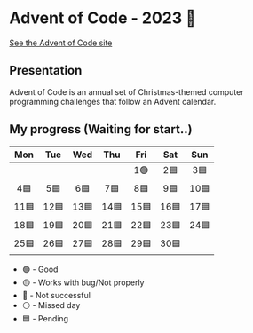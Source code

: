# Advent of Code - 2023 🎅
[See the Advent of Code site](https://adventofcode.com/)
## Presentation 
Advent of Code is an annual set of Christmas-themed computer programming challenges that follow an Advent calendar.
## My progress (Waiting for start..)
|	Mon	|	Tue	|	Wed	|	Thu	|	Fri	|	Sat	|	Sun	|
| :---: | :---: | :---: | :---: | :---: | :---: | :---: |
|		|		|		|		|	1🟢 |	2🟦	|	3🟦	|
|	4🟦	|	5🟦	|	6🟦	|	7🟦	|	8🟦	|	9🟦	|	10🟦	|
|	11🟦	|	12🟦	|	13🟦	|	14🟦	|	15🟦	|	16🟦	|	17🟦	|
|	18🟦	|	19🟦	|	20🟦	|	21🟦	|	22🟦	|	23🟦	|	24🟦	|
|	25🟦	|	26🟦	|	27🟦	|	28🟦	|	29🟦	|	30🟦	|		|

- 🟢 - Good
- 🟡 - Works with bug/Not properly
- 🔴 - Not successful
- ⚪ - Missed day
- 🟦 - Pending
